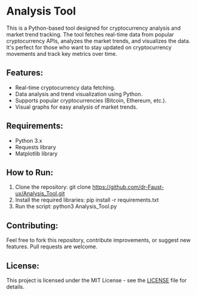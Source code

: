 # Analysis Tool

This is a Python-based tool designed for cryptocurrency analysis and market trend tracking. The tool fetches real-time data from popular cryptocurrency APIs, analyzes the market trends, and visualizes the data. It's perfect for those who want to stay updated on cryptocurrency movements and track key metrics over time.

## Features:
- Real-time cryptocurrency data fetching.
- Data analysis and trend visualization using Python.
- Supports popular cryptocurrencies (Bitcoin, Ethereum, etc.).
- Visual graphs for easy analysis of market trends.

## Requirements:
- Python 3.x
- Requests library
- Matplotlib library

## How to Run:
1. Clone the repository:
git clone https://github.com/dr-Faust-ux/Analysis_Tool.git
2. Install the required libraries:
pip install -r requirements.txt
3. Run the script:
python3 Analysis_Tool.py


## Contributing:
Feel free to fork this repository, contribute improvements, or suggest new features. Pull requests are welcome.

## License:
This project is licensed under the MIT License - see the [LICENSE](LICENSE) file for details.

